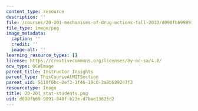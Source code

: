 ```yaml
---
content_type: resource
description: ''
file: /courses/20-201-mechanisms-of-drug-actions-fall-2013/d090fb699891840fb23ed7bae13625d2_20-201_stat-students.png
file_type: image/png
image_metadata:
  caption: ''
  credit: ''
  image-alt: ''
learning_resource_types: []
license: https://creativecommons.org/licenses/by-nc-sa/4.0/
ocw_type: OCWImage
parent_title: Instructor Insights
parent_type: ThisCourseAtMITSection
parent_uid: 5119f0bc-2ef3-1f46-19c0-3a8bb89247f3
resourcetype: Image
title: 20-201_stat-students.png
uid: d090fb69-9891-840f-b23e-d7bae13625d2
---
```


